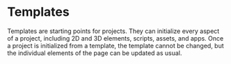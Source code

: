 # Templates

Templates are starting points for projects.  They can initialize every aspect of a project, including 2D and 3D elements, scripts, assets, and apps.  Once a project is initialized from a template, the template cannot be changed, but the individual elements of the page can be updated as usual.